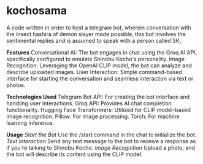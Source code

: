 # kochosama
A code written in order to host a telegram bot, wherein conversation with the insect hashira of demon slayer made possible, this bot involves the sentimental replies and is assumed to speak with a person called SK, 

**Features**
Conversational AI: The bot engages in chat using the Groq AI API, specifically configured to emulate Shinobu Kocho's personality.
Image Recognition: Leveraging the OpenAI CLIP model, the bot can analyze and describe uploaded images.
User Interaction: Simple command-based interface for starting the conversation and seamless interaction via text or photos.

**Technologies Used**
Telegram Bot API: For creating the bot interface and handling user interactions.
Groq API: Provides AI chat completion functionality.
Hugging Face Transformers: Utilized for CLIP model-based image recognition.
Pillow: For image processing.
Torch: For machine learning inference.

**Usage**
_Start the Bot_
Use the /start command in the chat to initialize the bot.
_Text Interaction_
Send any text message to the bot to receive a response as if you're talking to Shinobu Kocho.
_Image Recognition_
Upload a photo, and the bot will describe its content using the CLIP model.



